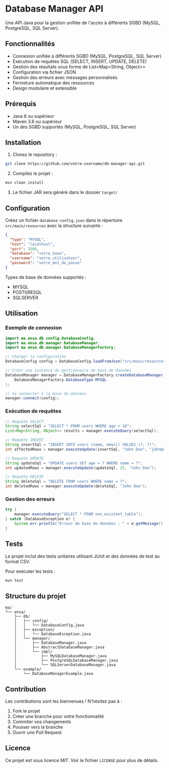 # Database Manager API

Une API Java pour la gestion unifiée de l'accès à différents SGBD (MySQL, PostgreSQL, SQL Server).

## Fonctionnalités

- Connexion unifiée à différents SGBD (MySQL, PostgreSQL, SQL Server)
- Exécution de requêtes SQL (SELECT, INSERT, UPDATE, DELETE)
- Gestion des résultats sous forme de List<Map<String, Object>>
- Configuration via fichier JSON
- Gestion des erreurs avec messages personnalisés
- Fermeture automatique des ressources
- Design modulaire et extensible

## Prérequis

- Java 8 ou supérieur
- Maven 3.6 ou supérieur
- Un des SGBD supportés (MySQL, PostgreSQL, SQL Server)

## Installation

1. Clonez le repository :
```bash
git clone https://github.com/votre-username/db-manager-api.git
```

2. Compilez le projet :
```bash
mvn clean install
```

3. Le fichier JAR sera généré dans le dossier `target/`

## Configuration

Créez un fichier `database-config.json` dans le répertoire `src/main/resources` avec la structure suivante :

```json
{
  "type": "MYSQL",
  "host": "localhost",
  "port": 3306,
  "database": "votre_base",
  "username": "votre_utilisateur",
  "password": "votre_mot_de_passe"
}
```

Types de base de données supportés :
- MYSQL
- POSTGRESQL
- SQLSERVER

## Utilisation

### Exemple de connexion

```java
import ma.ensa.db.config.DatabaseConfig;
import ma.ensa.db.manager.DatabaseManager;
import ma.ensa.db.manager.DatabaseManagerFactory;

// Charger la configuration
DatabaseConfig config = DatabaseConfig.loadFromJson("src/main/resources/database-config.json");

// Créer une instance du gestionnaire de base de données
DatabaseManager manager = DatabaseManagerFactory.createDatabaseManager(
    DatabaseManagerFactory.DatabaseType.MYSQL
);

// Se connecter à la base de données
manager.connect(config);
```

### Exécution de requêtes

```java
// Requête SELECT
String selectSql = "SELECT * FROM users WHERE age > 18";
List<Map<String, Object>> results = manager.executeQuery(selectSql);

// Requête INSERT
String insertSql = "INSERT INTO users (name, email) VALUES (?, ?)";
int affectedRows = manager.executeUpdate(insertSql, "John Doe", "john@example.com");

// Requête UPDATE
String updateSql = "UPDATE users SET age = ? WHERE name = ?";
int updatedRows = manager.executeUpdate(updateSql, 25, "John Doe");

// Requête DELETE
String deleteSql = "DELETE FROM users WHERE name = ?";
int deletedRows = manager.executeUpdate(deleteSql, "John Doe");
```

### Gestion des erreurs

```java
try {
    manager.executeQuery("SELECT * FROM non_existent_table");
} catch (DatabaseException e) {
    System.err.println("Erreur de base de données : " + e.getMessage());
}
```

## Tests

Le projet inclut des tests unitaires utilisant JUnit et des données de test au format CSV.

Pour exécuter les tests :

```bash
mvn test
```

## Structure du projet

```
ma/
└── ensa/
    ├── db/
    │   ├── config/
    │   │   └── DatabaseConfig.java
    │   ├── exception/
    │   │   └── DatabaseException.java
    │   └── manager/
    │       ├── DatabaseManager.java
    │       ├── AbstractDatabaseManager.java
    │       └── impl/
    │           ├── MySQLDatabaseManager.java
    │           ├── PostgreSQLDatabaseManager.java
    │           └── SQLServerDatabaseManager.java
    └── example/
        └── DatabaseManagerExample.java
```

## Contribution

Les contributions sont les bienvenues ! N'hésitez pas à :
1. Fork le projet
2. Créer une branche pour votre fonctionnalité
3. Commiter vos changements
4. Pousser vers la branche
5. Ouvrir une Pull Request

## Licence

Ce projet est sous licence MIT. Voir le fichier `LICENSE` pour plus de détails. 